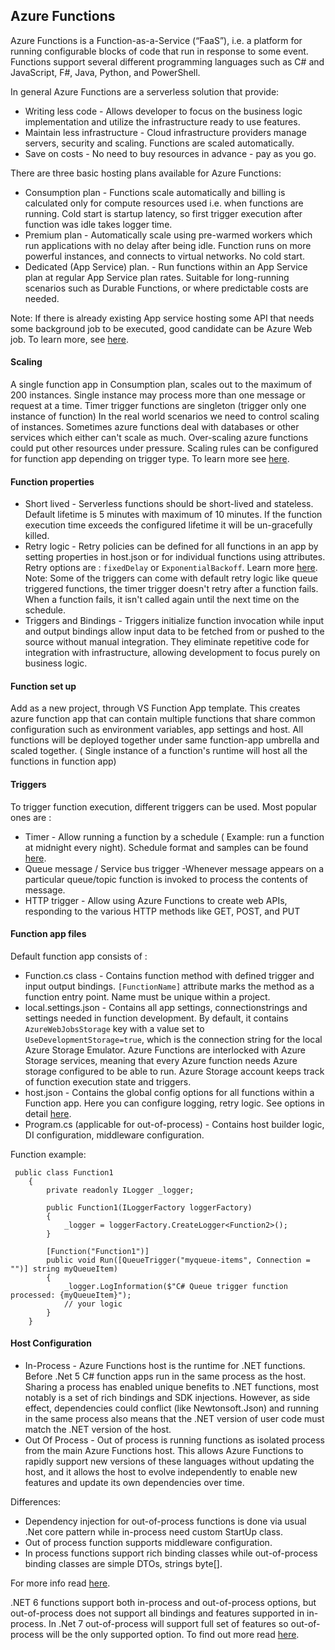 ## Azure Functions

Azure Functions is a Function-as-a-Service (“FaaS”), i.e. a platform for running configurable blocks of code that run in response to some event.
Functions support several different programming languages such as C# and JavaScript, F#, Java, Python, and PowerShell.

In general Azure Functions are a serverless solution that provide:
* Writing less code - Allows developer to focus on the business logic implementation and utilize the infrastructure ready to use features. 
* Maintain less infrastructure - Cloud infrastructure providers manage servers, security and scaling. Functions are scaled automatically.
* Save on costs - No need to buy resources in advance - pay as you go.


There are three basic hosting plans available for Azure Functions: 
* Consumption plan - Functions scale automatically and billing is calculated only for compute resources used i.e. when functions are running. Cold start is startup latency, so first trigger execution after function was idle takes logger time. 
* Premium plan - Automatically scale using pre-warmed workers which run applications with no delay after being idle. Function runs on more powerful instances, and connects to virtual networks. No cold start.
* Dedicated (App Service) plan. - Run functions within an App Service plan at regular App Service plan rates. Suitable for long-running scenarios such as Durable Functions, or where predictable costs are needed. 

Note: If there is already existing App service hosting some API that needs some background job to be executed, good candidate can be Azure Web job.
To learn more, see [here](https://docs.microsoft.com/en-us/azure/app-service/webjobs-create).


#### Scaling 
 A single function app in Consumption plan, scales out to the maximum of 200 instances.
 Single instance may process more than one message or request at a time.
 Timer trigger functions are singleton (trigger only one instance of function)
 In the real world scenarios we need to control scaling of instances. Sometimes azure functions deal with databases or other services which either can't scale as much. Over-scaling azure functions could put other resources under pressure. Scaling rules can be configured for function app depending on trigger type. To learn more see [here](https://docs.microsoft.com/en-us/azure/azure-functions/functions-concurrency).
 

#### Function properties
* Short lived - Serverless functions should be short-lived and stateless. Default lifetime is 5 minutes with maximum of 10 minutes. If the function execution time exceeds the configured lifetime it will be un-gracefully killed.
* Retry logic - Retry policies can be defined for all functions in an app by setting properties in host.json or for individual functions using attributes.
Retry options are : ``fixedDelay`` or ``ExponentialBackoff``. Learn more [here](https://docs.microsoft.com/en-us/azure/azure-functions/functions-bindings-error-pages?tabs=csharp#retry-policies-preview).
Note:  Some of the triggers can come with default retry logic like queue triggered functions, the timer trigger doesn't retry after a function fails. When a function fails, it isn't called again until the next time on the schedule.
* Triggers and Bindings - Triggers initialize function invocation while input and output bindings allow input data to be fetched from or pushed to the source without manual integration. They eliminate repetitive code for integration with infrastructure, allowing development to focus purely on business logic.


#### Function set up 

Add as a new project, through VS Function App template. This creates azure function app that can contain multiple functions that share common configuration such as environment variables, app settings and host.
All functions will be deployed together under same function-app umbrella and  scaled together. ( Single instance of a function's runtime will host all the functions in function app)

#### Triggers
To trigger function execution, different triggers can be used. Most popular ones are : 
* Timer - Allow running a function by a schedule ( Example: run a function at midnight every night). Schedule format and samples can be found [here](https://docs.microsoft.com/en-us/azure/azure-functions/functions-bindings-timer?tabs=csharp#ncrontab-expressions).
* Queue message / Service bus trigger -Whenever message appears on a particular queue/topic function is invoked to process the contents of message. 
* HTTP trigger - Allow using Azure Functions to create web APIs, responding to the various HTTP methods like GET, POST, and PUT


#### Function app files 
Default function app consists of :
* Function.cs class - Contains function method with defined trigger and input output bindings. ``[FunctionName]`` attribute marks the method as a function entry point. Name must be unique within a project.
* local.settings.json - Contains all app settings, connectionstrings and settings needed in function development. By default, it contains  ``AzureWebJobsStorage`` key with a value set to ``UseDevelopmentStorage=true``, which is the connection string for the local Azure Storage Emulator. 
Azure Functions are interlocked with Azure Storage services, meaning that every Azure function needs Azure storage configured to be able to run. Azure Storage account keeps track of function execution state and triggers.
* host.json - Contains the global config options for all functions within a Function app. Here you can configure logging, retry logic. See options in detail [here](https://docs.microsoft.com/en-us/azure/azure-functions/functions-host-json#sample-hostjson-file).
* Program.cs  (applicable for out-of-process) - Contains host builder logic, DI configuration, middleware configuration. 

Function example: 


     public class Function1
        {
            private readonly ILogger _logger;
    
            public Function1(ILoggerFactory loggerFactory)
            {
                _logger = loggerFactory.CreateLogger<Function2>();
            }
    
            [Function("Function1")]
            public void Run([QueueTrigger("myqueue-items", Connection = "")] string myQueueItem)
            {
                _logger.LogInformation($"C# Queue trigger function processed: {myQueueItem}");
                // your logic 
            }
        }

 

#### Host Configuration

* In-Process - Azure Functions host is the runtime for .NET functions. Before .Net 5 C# function apps run in the same process as the host. Sharing a process has enabled unique benefits to .NET functions, most notably is a set of rich bindings and SDK injections. However, as side effect, dependencies could conflict (like Newtonsoft.Json) and running in the same process also means that the .NET version of user code must match the .NET version of the host.
* Out Of Process - Out of process is running functions as isolated process from the main Azure Functions host. This allows Azure Functions to rapidly support new versions of these languages without updating the host, and it allows the host to evolve independently to enable new features and update its own dependencies over time.

Differences:

* Dependency injection for out-of-process functions is done via usual .Net core pattern while in-process need custom StartUp class.
* Out of process function supports middleware configuration.
* In process functions support rich binding classes while out-of-process binding classes are simple DTOs, strings byte[].

For more info read [here](https://docs.microsoft.com/en-us/azure/azure-functions/dotnet-isolated-process-guide?tabs=browser&pivots=development-environment-vs#differences-with-net-class-library-functions).

.NET 6 functions support both in-process and out-of-process options, but out-of-process does not support all bindings and features supported in in-process.
In .Net 7 out-of-process will support full set of features so out-of-process will be the only supported option. To find out more read [here](https://techcommunity.microsoft.com/t5/apps-on-azure-blog/net-on-azure-functions-roadmap/ba-p/2197916).
